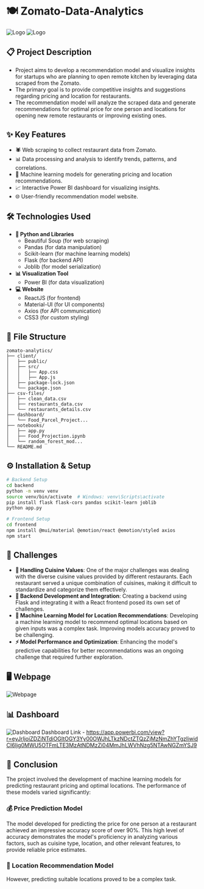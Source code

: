 # 🍽️ Zomato-Data-Analytics
![Logo](https://i.ibb.co/ccj0mFMd/download.png)
![Logo](https://i.ibb.co/Jx1dQqY/Screenshot-53.jpg)

## 📋 Project Description
- Project aims to develop a recommendation model and visualize insights for startups who are planning to open remote kitchen by leveraging data scraped from the Zomato.
- The primary goal is to provide competitive insights and suggestions regarding pricing and location for restaurants.
- The recommendation model will analyze the scraped data and generate recommendations for optimal price for one person and locations for opening new remote restaurants or improving existing ones.

## ✨ Key Features
- 🕷️ Web scraping to collect restaurant data from Zomato.
- 📊 Data processing and analysis to identify trends, patterns, and correlations.
- 🤖 Machine learning models for generating pricing and location recommendations.
- 📈 Interactive Power BI dashboard for visualizing insights.
- 🌐 User-friendly recommendation model website.

## 🛠️ Technologies Used
- **🐍 Python and Libraries**
  * Beautiful Soup (for web scraping)
  * Pandas (for data manipulation)
  * Scikit-learn (for machine learning models)
  * Flask (for backend API)
  * Joblib (for model serialization)
- **📊 Visualization Tool**
  * Power BI (for data visualization)
- **💻 Website**
  * ReactJS (for frontend)
  * Material-UI (for UI components)
  * Axios (for API communication)
  * CSS3 (for custom styling)

## 📁 File Structure
```
zomato-analytics/
├── client/
│   ├── public/
│   ├── src/
│   │   ├── App.css
│   │   ├── App.js
│   ├── package-lock.json
│   └── package.json
├── csv-files/
│   ├── clean_data.csv
│   ├── restaurants_data.csv
│   └── restaurants_details.csv
├── dashboard/
│   └── Food_Parcel_Project...
├── notebooks/
│   ├── app.py
│   ├── Food_Projection.ipynb
│   └── random_forest_mod...
└── README.md
```

## ⚙️ Installation & Setup
```bash
# Backend Setup
cd backend
python -m venv venv
source venv/bin/activate  # Windows: venv\Scripts\activate
pip install flask flask-cors pandas scikit-learn joblib
python app.py
```

```bash
# Frontend Setup
cd frontend
npm install @mui/material @emotion/react @emotion/styled axios
npm start
```

## 🚧 Challenges
- **🍜 Handling Cuisine Values**: One of the major challenges was dealing with the diverse cuisine values provided by different restaurants. Each restaurant served a unique combination of cuisines, making it difficult to standardize and categorize them effectively.
- **🔗 Backend Development and Integration**: Creating a backend using Flask and integrating it with a React frontend posed its own set of challenges.
- **🎯 Machine Learning Model for Location Recommendations**: Developing a machine learning model to recommend optimal locations based on given inputs was a complex task. Improving models accuracy proved to be challenging.
- **⚡ Model Performance and Optimization**: Enhancing the model's predictive capabilities for better recommendations was an ongoing challenge that required further exploration.

## 🖥️ Webpage
![Webpage](https://i.ibb.co/m5F64vR5/Screenshot-2025-09-11-022319.png)

## 📊 Dashboard
![Dashboard](https://i.ibb.co/tM5S2K5R/Screenshot-2025-09-11-031159.png)
Dashboard Link - https://app.powerbi.com/view?r=eyJrIjoiZDZiNTdiOGItOGY3Yy00OWJhLTkzNDctZTQzZjMzNmZhYTgzIiwidCI6Ijg0MWU5OTFmLTE3MzAtNDMzZi04MmJhLWVhNzg5NTAwNGZmYSJ9

## 🎯 Conclusion
The project involved the development of machine learning models for predicting restaurant pricing and optimal locations. The performance of these models varied significantly:

### 💰 Price Prediction Model
The model developed for predicting the price for one person at a restaurant achieved an impressive accuracy score of over 90%. This high level of accuracy demonstrates the model's proficiency in analyzing various factors, such as cuisine type, location, and other relevant features, to provide reliable price estimates.

### 📍 Location Recommendation Model
However, predicting suitable locations proved to be a complex task.
